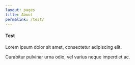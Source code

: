 ```yaml
---
layout: pages
title: About
permalink: /test/
---
```


#### Test
Lorem ipsum dolor sit amet, consectetur adipiscing elit. 

<!--more-->

Curabitur pulvinar urna odio, vel varius neque imperdiet ac.
